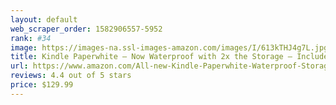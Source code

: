 ```yaml
---
layout: default 
﻿web_scraper_order: 1582906557-5952
rank: #34
image: https://images-na.ssl-images-amazon.com/images/I/613kTHJ4g7L.jpg
title: Kindle Paperwhite – Now Waterproof with 2x the Storage – Includes Special Offers
url: https://www.amazon.com/All-new-Kindle-Paperwhite-Waterproof-Storage/dp/B07CXG6C9W/ref=zg_mw_electronics_34?_encoding=UTF8&psc=1&refRID=57162F156C34G7WF8S8A
reviews: 4.4 out of 5 stars
price: $129.99 
---
```

